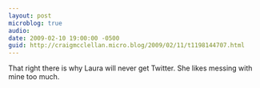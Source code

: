 ```yaml
---
layout: post
microblog: true
audio: 
date: 2009-02-10 19:00:00 -0500
guid: http://craigmcclellan.micro.blog/2009/02/11/t1198144707.html
---
```

That right there is why Laura will never get Twitter.  She likes messing with mine too much.
